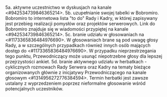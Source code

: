 5a. aktywne uczestnictwo w dyskusjach na kanale <#942534739846365214>.
5b. uzupełnianie swojej tabelki w Bobromiro. Bobromiro to internetowa lista "to do" Rady i Kadry, w której zapisywany jest przebieg realizacji pomysłów oraz projektów serwerowych. Link do Bobromiro znajduje się w wiadomości przypiętej na kanale <#942534739846365214>.
5c. branie udziału w głosowaniach na <#1173365836484976690>. W głosowaniach brane są pod uwagę głosy Rady, a w szczególnych przypadkach również innych osób mających dostęp do <#1173365836484976690>. W przypadku nieprzestrzegania tego punktu, Przewodniczący może usunąć niepotrzebne głosy dla lepszej przejrzystości ankiet.
5d. branie aktywnego udziału w herbatkach - cyklicznych rozmowach Rady Serwera oraz Kadry na tematy bieżące organizowanych głównie z inicjatywy Przewodniczącego na kanale głosowym <#1314956272776384594>. Termin herbatki jest zawsze ustalany z wyprzedzeniem poprzez nieformalne głosowanie wśród potencjalnych uczestników.
